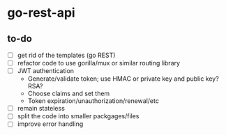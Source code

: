 # go-rest-api

## to-do
- [ ] get rid of the templates (go REST)
- [ ] refactor code to use gorilla/mux or similar routing library
- [ ] JWT authentication
  - Generate/validate token; use HMAC or private key and public key? RSA?
  - Choose claims and set them
  - Token expiration/unauthorization/renewal/etc
- [ ] remain stateless
- [ ] split the code into smaller packgages/files
- [ ] improve error handling
